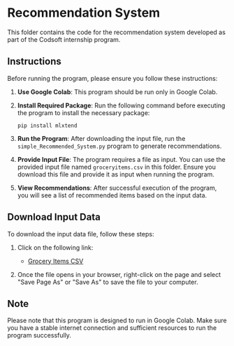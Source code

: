 # Recommendation System

This folder contains the code for the recommendation system developed as part of the Codsoft internship program.

## Instructions

Before running the program, please ensure you follow these instructions:

1. **Use Google Colab**: This program should be run only in Google Colab.

2. **Install Required Package**: Run the following command before executing the program to install the necessary package:

    ```
    pip install mlxtend
    ```

3. **Run the Program**: After downloading the input file, run the `simple_Recommended_System.py` program to generate recommendations.

4. **Provide Input File**: The program requires a file as input. You can use the provided input file named `groceryitems.csv` in this folder. Ensure you download this file and provide it as input when running the program.

5. **View Recommendations**: After successful execution of the program, you will see a list of recommended items based on the input data.

## Download Input Data

To download the input data file, follow these steps:

1. Click on the following link:

   - [Grocery Items CSV](https://raw.githubusercontent.com/TrinadhKatlgunta/CODSOFT/main/Task4_RecommendationSystem/groceryitems.csv)

2. Once the file opens in your browser, right-click on the page and select "Save Page As" or "Save As" to save the file to your computer.

## Note

Please note that this program is designed to run in Google Colab. Make sure you have a stable internet connection and sufficient resources to run the program successfully.
